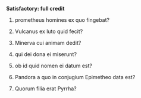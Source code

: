 **Satisfactory:  full credit**

1. prometheus homines ex quo fingebat?

2. Vulcanus ex luto quid fecit?

3. Minerva cui animam dedit?

4. qui dei dona ei miserunt?

5. ob id quid nomen ei datum est?

6. Pandora a quo in conjugium Epimetheo data est?

7. Quorum filia erat Pyrrha?
